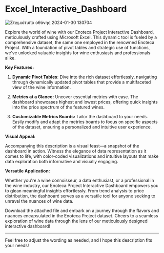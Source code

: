 # Excel_Interactive_Dashboard


![Στιγμιότυπο οθόνης 2024-01-30 130704](https://github.com/st9ho3/Excel_Interactive_Dashboard/assets/148724871/2892f4f5-d291-4547-a156-9a5bb7aebe39)




Explore the world of wine with our Enoteca Project Interactive Dashboard, meticulously crafted using Microsoft Excel. This dynamic tool is fueled by a comprehensive dataset, the same one employed in the renowned Enoteca Project. With a foundation of pivot tables and strategic use of functions, we've unlocked valuable insights for wine enthusiasts and professionals alike.

**Key Features:**

1. **Dynamic Pivot Tables:** Dive into the rich dataset effortlessly, navigating through dynamically updated pivot tables that provide a multifaceted view of the wine information.

2. **Metrics at a Glance:** Uncover essential metrics with ease. The dashboard showcases highest and lowest prices, offering quick insights into the price spectrum of the featured wines.

3. **Customizable Metrics Boards:** Tailor the dashboard to your needs. Easily modify and adapt the metrics boards to focus on specific aspects of the dataset, ensuring a personalized and intuitive user experience.

**Visual Appeal:**

Accompanying this description is a visual feast—a snapshot of the dashboard in action. Witness the elegance of data representation as it comes to life, with color-coded visualizations and intuitive layouts that make data exploration both informative and visually engaging.

**Versatile Application:**

Whether you're a wine connoisseur, a data enthusiast, or a professional in the wine industry, our Enoteca Project Interactive Dashboard empowers you to glean meaningful insights effortlessly. From trend analysis to price distribution, the dashboard serves as a versatile tool for anyone seeking to unravel the nuances of wine data.

Download the attached file and embark on a journey through the flavors and nuances encapsulated in the Enoteca Project dataset. Cheers to a seamless exploration of wine data through the lens of our meticulously designed interactive dashboard!

--- 



Feel free to adjust the wording as needed, and I hope this description fits your needs!
